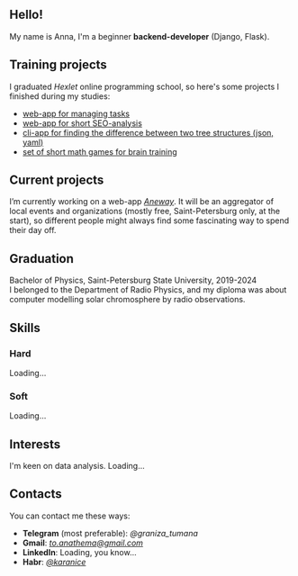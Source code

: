 ## Hello!

My name is Anna, I'm a beginner **backend-developer** (Django, Flask).

## Training projects

I graduated *Hexlet* online programming school, so here's some projects I finished during my studies:

- [web-app for managing tasks](https://github.com/karanice/python-project-52)
- [web-app for short SEO-analysis](https://github.com/karanice/python-project-83)
- [cli-app for finding the difference between two tree structures (json, yaml)](https://github.com/karanice/python-project-50)
- [set of short math games for brain training](https://github.com/karanice/python-project-49)

## Current projects

I’m currently working on a web-app [*Aneway*](https://github.com/karanice/aneway). It will be an aggregator of local events and organizations (mostly free, Saint-Petersburg only, at the start), so different people might always find some fascinating way to spend their day off.

## Graduation

Bachelor of Physics, Saint-Petersburg State University, 2019-2024 \
I belonged to the Department of Radio Physics, and my diploma was about computer modelling solar chromosphere by radio observations.

## Skills

### Hard
  Loading...
### Soft
  Loading...

## Interests

I'm keen on data analysis.
Loading...

## Contacts

You can contact me these ways:

- **Telegram** (most preferable): *@graniza_tumana*
- **Gmail**: *to.anathema@gmail.com*
- **LinkedIn**: Loading, you know...
- **Habr**: *[@karanice](https://career.habr.com/karanice)*
